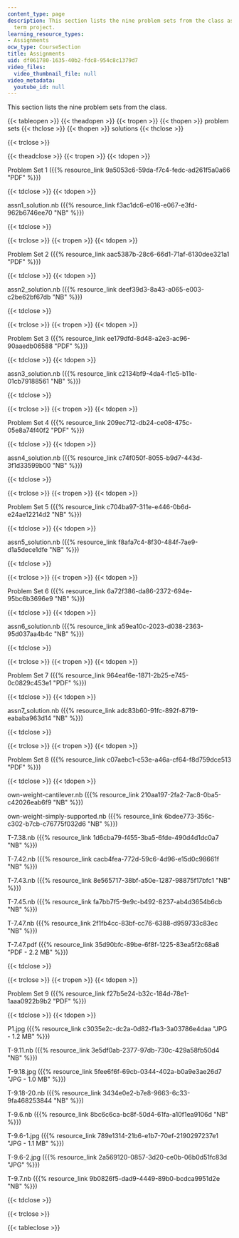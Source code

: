 ```yaml
---
content_type: page
description: This section lists the nine problem sets from the class as well as the
  term project.
learning_resource_types:
- Assignments
ocw_type: CourseSection
title: Assignments
uid: df061780-1635-40b2-fdc8-954c8c1379d7
video_files:
  video_thumbnail_file: null
video_metadata:
  youtube_id: null
---
```


This section lists the nine problem sets from the class.

{{< tableopen >}}
{{< theadopen >}}
{{< tropen >}}
{{< thopen >}}
problem sets
{{< thclose >}}
{{< thopen >}}
solutions
{{< thclose >}}

{{< trclose >}}

{{< theadclose >}}
{{< tropen >}}
{{< tdopen >}}


Problem Set 1 ({{% resource_link 9a5053c6-59da-f7c4-fedc-ad261f5a0a66 "PDF" %}})


{{< tdclose >}}
{{< tdopen >}}


assn1\_solution.nb ({{% resource_link f3ac1dc6-e016-e067-e3fd-962b6746ee70 "NB" %}})


{{< tdclose >}}

{{< trclose >}}
{{< tropen >}}
{{< tdopen >}}


Problem Set 2 ({{% resource_link aac5387b-28c6-66d1-71af-6130dee321a1 "PDF" %}})


{{< tdclose >}}
{{< tdopen >}}


assn2\_solution.nb ({{% resource_link deef39d3-8a43-a065-e003-c2be62bf67db "NB" %}})


{{< tdclose >}}

{{< trclose >}}
{{< tropen >}}
{{< tdopen >}}


Problem Set 3 ({{% resource_link ee179dfd-8d48-a2e3-ac96-90aaedb06588 "PDF" %}})


{{< tdclose >}}
{{< tdopen >}}


assn3\_solution.nb ({{% resource_link c2134bf9-4da4-f1c5-b11e-01cb79188561 "NB" %}})


{{< tdclose >}}

{{< trclose >}}
{{< tropen >}}
{{< tdopen >}}


Problem Set 4 ({{% resource_link 209ec712-db24-ce08-475c-05e8a74f40f2 "PDF" %}})


{{< tdclose >}}
{{< tdopen >}}


assn4\_solution.nb ({{% resource_link c74f050f-8055-b9d7-443d-3f1d33599b00 "NB" %}})


{{< tdclose >}}

{{< trclose >}}
{{< tropen >}}
{{< tdopen >}}


Problem Set 5 ({{% resource_link c704ba97-311e-e446-0b6d-e24ae12214d2 "NB" %}})


{{< tdclose >}}
{{< tdopen >}}


assn5\_solution.nb ({{% resource_link f8afa7c4-8f30-484f-7ae9-d1a5dece1dfe "NB" %}})


{{< tdclose >}}

{{< trclose >}}
{{< tropen >}}
{{< tdopen >}}


Problem Set 6 ({{% resource_link 6a72f386-da86-2372-694e-95bc6b3696e9 "NB" %}})


{{< tdclose >}}
{{< tdopen >}}


assn6\_solution.nb ({{% resource_link a59ea10c-2023-d038-2363-95d037aa4b4c "NB" %}})


{{< tdclose >}}

{{< trclose >}}
{{< tropen >}}
{{< tdopen >}}


Problem Set 7 ({{% resource_link 964eaf6e-1871-2b25-e745-0c0829c453e1 "PDF" %}})


{{< tdclose >}}
{{< tdopen >}}


assn7\_solution.nb ({{% resource_link adc83b60-91fc-892f-8719-eababa963d14 "NB" %}})


{{< tdclose >}}

{{< trclose >}}
{{< tropen >}}
{{< tdopen >}}


Problem Set 8 ({{% resource_link c07aebc1-c53e-a46a-cf64-f8d759dce513 "PDF" %}})


{{< tdclose >}}
{{< tdopen >}}


own-weight-cantilever.nb ({{% resource_link 210aa197-2fa2-7ac8-0ba5-c42026eab6f9 "NB" %}})

own-weight-simply-supported.nb ({{% resource_link 6bdee773-356c-c302-b7cb-c76775f032d6 "NB" %}})

T-7.38.nb ({{% resource_link 1d6cba79-f455-3ba5-6fde-490d4d1dc0a7 "NB" %}})

T-7.42.nb ({{% resource_link cacb4fea-772d-59c6-4d96-e15d0c98661f "NB" %}})

T-7.43.nb ({{% resource_link 8e565717-38bf-a50e-1287-98875f17bfc1 "NB" %}})

T-7.45.nb ({{% resource_link fa7bb7f5-9e9c-b492-8237-ab4d3654b6cb "NB" %}})

T-7.47.nb ({{% resource_link 2f1fb4cc-83bf-cc76-6388-d959733c83ec "NB" %}})

T-7.47.pdf ({{% resource_link 35d90bfc-89be-6f8f-1225-83ea5f2c68a8 "PDF - 2.2 MB" %}})


{{< tdclose >}}

{{< trclose >}}
{{< tropen >}}
{{< tdopen >}}


Problem Set 9 ({{% resource_link f27b5e24-b32c-184d-78e1-1aaa0922b9b2 "PDF" %}})


{{< tdclose >}}
{{< tdopen >}}


P1.jpg ({{% resource_link c3035e2c-dc2a-0d82-f1a3-3a03786e4daa "JPG - 1.2 MB" %}})

T-9.11.nb ({{% resource_link 3e5df0ab-2377-97db-730c-429a58fb50d4 "NB" %}})

T-9.18.jpg ({{% resource_link 5fee6f6f-69cb-0344-402a-b0a9e3ae26d7 "JPG - 1.0 MB" %}})

T-9.18-20.nb ({{% resource_link 3434e0e2-b7e8-9663-6c33-9fa468253844 "NB" %}})

T-9.6.nb ({{% resource_link 8bc6c6ca-bc8f-50d4-61fa-a10f1ea9106d "NB" %}})

T-9.6-1.jpg ({{% resource_link 789e1314-21b6-e1b7-70ef-2190297237e1 "JPG - 1.1 MB" %}})

T-9.6-2.jpg ({{% resource_link 2a569120-0857-3d20-ce0b-06b0d51fc83d "JPG" %}})

T-9.7.nb ({{% resource_link 9b0826f5-dad9-4449-89b0-bcdca9951d2e "NB" %}})


{{< tdclose >}}

{{< trclose >}}

{{< tableclose >}}